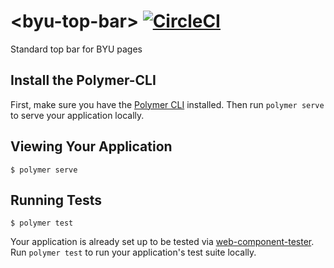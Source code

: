 # \<byu-top-bar\> [![CircleCI](https://circleci.com/gh/ThatJoeMoore/byu-top-bar.svg?style=shield)](https://circleci.com/gh/ThatJoeMoore/byu-top-bar)

Standard top bar for BYU pages

## Install the Polymer-CLI

First, make sure you have the [Polymer CLI](https://www.npmjs.com/package/polymer-cli) installed. Then run `polymer serve` to serve your application locally.

## Viewing Your Application

```
$ polymer serve
```

## Running Tests

```
$ polymer test
```

Your application is already set up to be tested via [web-component-tester](https://github.com/Polymer/web-component-tester). Run `polymer test` to run your application's test suite locally.
